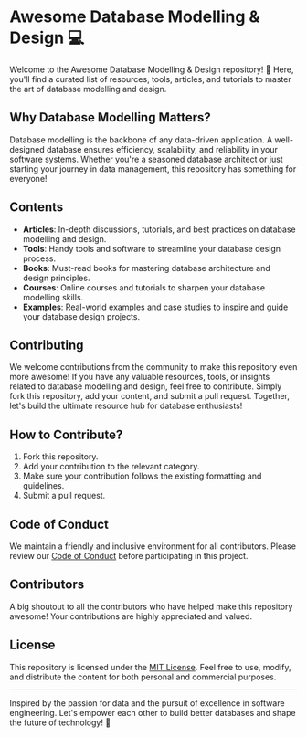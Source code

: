 # Awesome Database Modelling & Design 💻

Welcome to the Awesome Database Modelling & Design repository! 🚀 Here, you'll find a curated list of resources, tools, articles, and tutorials to master the art of database modelling and design.

## Why Database Modelling Matters?

Database modelling is the backbone of any data-driven application. A well-designed database ensures efficiency, scalability, and reliability in your software systems. Whether you're a seasoned database architect or just starting your journey in data management, this repository has something for everyone!

## Contents

- **Articles**: In-depth discussions, tutorials, and best practices on database modelling and design.
- **Tools**: Handy tools and software to streamline your database design process.
- **Books**: Must-read books for mastering database architecture and design principles.
- **Courses**: Online courses and tutorials to sharpen your database modelling skills.
- **Examples**: Real-world examples and case studies to inspire and guide your database design projects.

## Contributing

We welcome contributions from the community to make this repository even more awesome! If you have any valuable resources, tools, or insights related to database modelling and design, feel free to contribute. Simply fork this repository, add your content, and submit a pull request. Together, let's build the ultimate resource hub for database enthusiasts!

## How to Contribute?

1. Fork this repository.
2. Add your contribution to the relevant category.
3. Make sure your contribution follows the existing formatting and guidelines.
4. Submit a pull request.

## Code of Conduct

We maintain a friendly and inclusive environment for all contributors. Please review our [Code of Conduct](./CODE_OF_CONDUCT.md) before participating in this project.

## Contributors

A big shoutout to all the contributors who have helped make this repository awesome! Your contributions are highly appreciated and valued.

## License

This repository is licensed under the [MIT License](./LICENSE). Feel free to use, modify, and distribute the content for both personal and commercial purposes.

---

Inspired by the passion for data and the pursuit of excellence in software engineering. Let's empower each other to build better databases and shape the future of technology! 🌟
